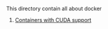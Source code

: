 This directory contain all about docker

1.  [Containers with CUDA support](https://lpryszcz.medium.com/containers-with-cuda-support-5467f393649f)
